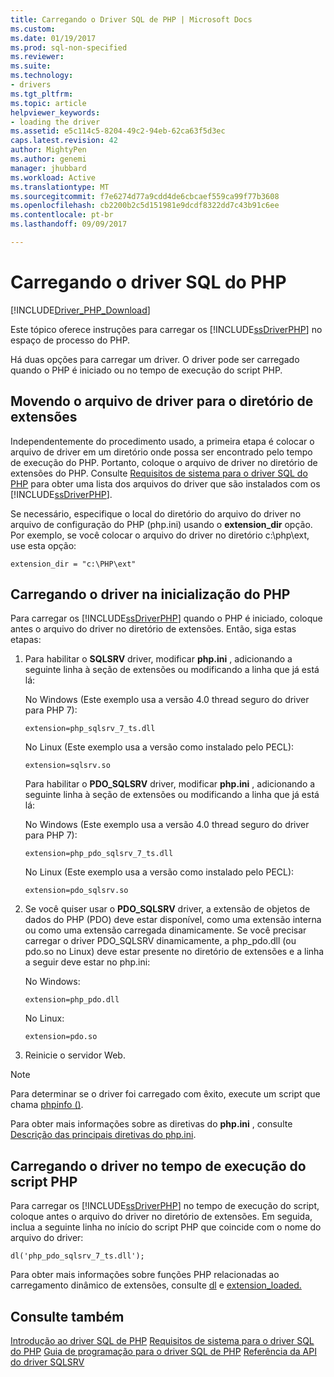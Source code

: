```yaml
---
title: Carregando o Driver SQL de PHP | Microsoft Docs
ms.custom: 
ms.date: 01/19/2017
ms.prod: sql-non-specified
ms.reviewer: 
ms.suite: 
ms.technology:
- drivers
ms.tgt_pltfrm: 
ms.topic: article
helpviewer_keywords:
- loading the driver
ms.assetid: e5c114c5-8204-49c2-94eb-62ca63f5d3ec
caps.latest.revision: 42
author: MightyPen
ms.author: genemi
manager: jhubbard
ms.workload: Active
ms.translationtype: MT
ms.sourcegitcommit: f7e6274d77a9cdd4de6cbcaef559ca99f77b3608
ms.openlocfilehash: cb2200b2c5d151981e9dcdf8322dd7c43b91c6ee
ms.contentlocale: pt-br
ms.lasthandoff: 09/09/2017

---
```

# <a name="loading-the-php-sql-driver"></a>Carregando o driver SQL do PHP
[!INCLUDE[Driver_PHP_Download](../../includes/driver_php_download.md)]

Este tópico oferece instruções para carregar os [!INCLUDE[ssDriverPHP](../../includes/ssdriverphp_md.md)] no espaço de processo do PHP.  
  
Há duas opções para carregar um driver. O driver pode ser carregado quando o PHP é iniciado ou no tempo de execução do script PHP.  
  
## <a name="moving-the-driver-file-into-your-extension-directory"></a>Movendo o arquivo de driver para o diretório de extensões  
Independentemente do procedimento usado, a primeira etapa é colocar o arquivo de driver em um diretório onde possa ser encontrado pelo tempo de execução do PHP. Portanto, coloque o arquivo de driver no diretório de extensões do PHP. Consulte [Requisitos de sistema para o driver SQL do PHP](../../connect/php/system-requirements-for-the-php-sql-driver.md) para obter uma lista dos arquivos do driver que são instalados com os [!INCLUDE[ssDriverPHP](../../includes/ssdriverphp_md.md)].  
  
Se necessário, especifique o local do diretório do arquivo do driver no arquivo de configuração do PHP (php.ini) usando o **extension_dir** opção. Por exemplo, se você colocar o arquivo do driver no diretório c:\php\ext, use esta opção:  
  
```  
extension_dir = "c:\PHP\ext"  
```  
  
## <a name="loading-the-driver-at-php-startup"></a>Carregando o driver na inicialização do PHP  
Para carregar os [!INCLUDE[ssDriverPHP](../../includes/ssdriverphp_md.md)] quando o PHP é iniciado, coloque antes o arquivo do driver no diretório de extensões. Então, siga estas etapas:  
  
1.  Para habilitar o **SQLSRV** driver, modificar **php.ini** , adicionando a seguinte linha à seção de extensões ou modificando a linha que já está lá:  
  
    No Windows (Este exemplo usa a versão 4.0 thread seguro do driver para PHP 7): 
    ```  
    extension=php_sqlsrv_7_ts.dll  
    ```  
    No Linux (Este exemplo usa a versão como instalado pelo PECL): 
    ```  
    extension=sqlsrv.so  
    ```  
    Para habilitar o **PDO_SQLSRV** driver, modificar **php.ini** , adicionando a seguinte linha à seção de extensões ou modificando a linha que já está lá:  
  
    No Windows (Este exemplo usa a versão 4.0 thread seguro do driver para PHP 7):
    ```  
    extension=php_pdo_sqlsrv_7_ts.dll  
    ```  
    No Linux (Este exemplo usa a versão como instalado pelo PECL):
    ```  
    extension=pdo_sqlsrv.so  
    ```  
  
2.  Se você quiser usar o **PDO_SQLSRV** driver, a extensão de objetos de dados do PHP (PDO) deve estar disponível, como uma extensão interna ou como uma extensão carregada dinamicamente. Se você precisar carregar o driver PDO_SQLSRV dinamicamente, a php_pdo.dll (ou pdo.so no Linux) deve estar presente no diretório de extensões e a linha a seguir deve estar no php.ini:

    No Windows:  
    ```
    extension=php_pdo.dll  
    ```  
    No Linux:  
    ```
    extension=pdo.so  
    ```  
  
3.  Reinicie o servidor Web.  
  
> [!NOTE]  
> Para determinar se o driver foi carregado com êxito, execute um script que chama [phpinfo ()](http://go.microsoft.com/fwlink/?LinkId=108678).  
  
Para obter mais informações sobre as diretivas do **php.ini** , consulte [Descrição das principais diretivas do php.ini](http://go.microsoft.com/fwlink/?LinkId=105817).  
  
## <a name="loading-the-driver-at-php-script-runtime"></a>Carregando o driver no tempo de execução do script PHP  
Para carregar os [!INCLUDE[ssDriverPHP](../../includes/ssdriverphp_md.md)] no tempo de execução do script, coloque antes o arquivo do driver no diretório de extensões. Em seguida, inclua a seguinte linha no início do script PHP que coincide com o nome do arquivo do driver:  
  
```  
dl('php_pdo_sqlsrv_7_ts.dll');  
```  
  
Para obter mais informações sobre funções PHP relacionadas ao carregamento dinâmico de extensões, consulte [dl](http://go.microsoft.com/fwlink/?LinkId=105818) e [extension_loaded.](http://go.microsoft.com/fwlink/?LinkId=105819)  
  
## <a name="see-also"></a>Consulte também  
[Introdução ao driver SQL de PHP](../../connect/php/getting-started-with-the-php-sql-driver.md)
[Requisitos de sistema para o driver SQL do PHP](../../connect/php/system-requirements-for-the-php-sql-driver.md)
[Guia de programação para o driver SQL de PHP](../../connect/php/programming-guide-for-php-sql-driver.md)
[Referência da API do driver SQLSRV](../../connect/php/sqlsrv-driver-api-reference.md)  
  

